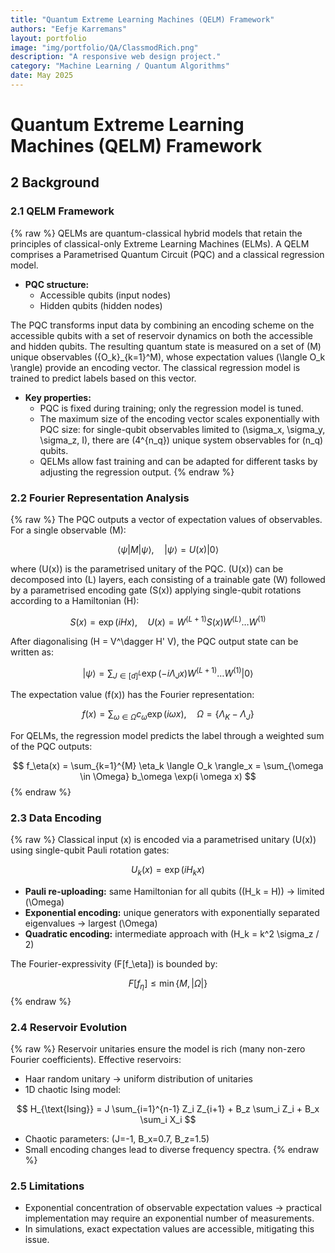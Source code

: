 ```yaml
---
title: "Quantum Extreme Learning Machines (QELM) Framework"
authors: "Eefje Karremans"
layout: portfolio
image: "img/portfolio/QA/ClassmodRich.png"
description: "A responsive web design project."
category: "Machine Learning / Quantum Algorithms"
date: May 2025
---
```


# Quantum Extreme Learning Machines (QELM) Framework

## 2 Background

### 2.1 QELM Framework

{% raw %}
QELMs are quantum-classical hybrid models that retain the principles of classical-only Extreme Learning Machines (ELMs). A QELM comprises a Parametrised Quantum Circuit (PQC) and a classical regression model.

- **PQC structure:**
  - Accessible qubits (input nodes)
  - Hidden qubits (hidden nodes)

The PQC transforms input data by combining an encoding scheme on the accessible qubits with a set of reservoir dynamics on both the accessible and hidden qubits. The resulting quantum state is measured on a set of \(M\) unique observables \(\{O_k\}_{k=1}^M\), whose expectation values \(\langle O_k \rangle\) provide an encoding vector. The classical regression model is trained to predict labels based on this vector.

- **Key properties:**
  - PQC is fixed during training; only the regression model is tuned.
  - The maximum size of the encoding vector scales exponentially with PQC size: for single-qubit observables limited to \(\sigma_x, \sigma_y, \sigma_z, I\), there are \(4^{n_q}\) unique system observables for \(n_q\) qubits.
  - QELMs allow fast training and can be adapted for different tasks by adjusting the regression output.
{% endraw %}

### 2.2 Fourier Representation Analysis

{% raw %}
The PQC outputs a vector of expectation values of observables. For a single observable \(M\):

$$
\langle \psi | M | \psi \rangle, \quad |\psi\rangle = U(x)|0\rangle
$$

where \(U(x)\) is the parametrised unitary of the PQC. \(U(x)\) can be decomposed into \(L\) layers, each consisting of a trainable gate \(W\) followed by a parametrised encoding gate \(S(x)\) applying single-qubit rotations according to a Hamiltonian \(H\):

$$
S(x) = \exp(i H x), \quad U(x) = W^{(L+1)} S(x) W^{(L)} \dots W^{(1)}
$$

After diagonalising \(H = V^\dagger H' V\), the PQC output state can be written as:

$$
|\psi\rangle = \sum_{J \in [d]^L} \exp(-i\Lambda_J x) W^{(L+1)} \dots W^{(1)} |0\rangle
$$

The expectation value \(f(x)\) has the Fourier representation:

$$
f(x) = \sum_{\omega \in \Omega} c_\omega \exp(i \omega x), \quad \Omega = \{\Lambda_K - \Lambda_J\}
$$

For QELMs, the regression model predicts the label through a weighted sum of the PQC outputs:

$$
f_\eta(x) = \sum_{k=1}^{M} \eta_k \langle O_k \rangle_x = \sum_{\omega \in \Omega} b_\omega \exp(i \omega x)
$$
{% endraw %}

### 2.3 Data Encoding

{% raw %}
Classical input \(x\) is encoded via a parametrised unitary \(U(x)\) using single-qubit Pauli rotation gates:

$$
U_k(x) = \exp(i H_k x)
$$

- **Pauli re-uploading:** same Hamiltonian for all qubits (\(H_k = H\)) → limited \(\Omega\)
- **Exponential encoding:** unique generators with exponentially separated eigenvalues → largest \(\Omega\)
- **Quadratic encoding:** intermediate approach with \(H_k = k^2 \sigma_z / 2\)

The Fourier-expressivity \(F[f_\eta]\) is bounded by:

$$
F[f_\eta] \le \min\{M, |\Omega|\}
$$
{% endraw %}

### 2.4 Reservoir Evolution

{% raw %}
Reservoir unitaries ensure the model is rich (many non-zero Fourier coefficients). Effective reservoirs:

- Haar random unitary → uniform distribution of unitaries
- 1D chaotic Ising model:

$$
H_{\text{Ising}} = J \sum_{i=1}^{n-1} Z_i Z_{i+1} + B_z \sum_i Z_i + B_x \sum_i X_i
$$

- Chaotic parameters: \(J=-1, B_x=0.7, B_z=1.5\)
- Small encoding changes lead to diverse frequency spectra.
{% endraw %}

### 2.5 Limitations

- Exponential concentration of observable expectation values → practical implementation may require an exponential number of measurements.
- In simulations, exact expectation values are accessible, mitigating this issue.

